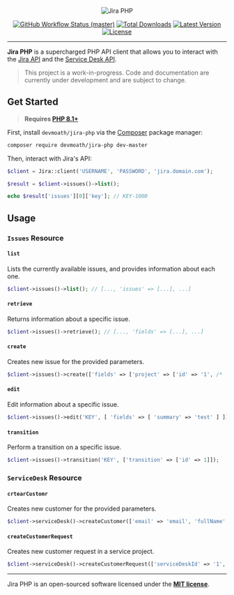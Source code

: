 <p align="center">
    <img src="https://raw.githubusercontent.com/devmoath/jira-php/master/art/example-transparent.png" alt="Jira PHP">
    <p align="center">
        <a href="https://github.com/devmoath/jira-php/actions"><img alt="GitHub Workflow Status (master)" src="https://img.shields.io/github/workflow/status/devmoath/jira-php/Tests/master"></a>
        <a href="https://packagist.org/packages/devmoath/jira-php"><img alt="Total Downloads" src="https://img.shields.io/packagist/dt/devmoath/jira-php"></a>
        <a href="https://packagist.org/packages/devmoath/jira-php"><img alt="Latest Version" src="https://img.shields.io/packagist/v/devmoath/jira-php"></a>
        <a href="https://packagist.org/packages/devmoath/jira-php"><img alt="License" src="https://img.shields.io/github/license/devmoath/jira-php"></a>
    </p>
</p>

------

**Jira PHP** is a supercharged PHP API client that allows you to interact with the [Jira API](https://docs.atlassian.com/software/jira/docs/api/REST/8.0.0) and the [Service Desk API](https://docs.atlassian.com/jira-servicedesk/REST/5.2.0/).

> This project is a work-in-progress. Code and documentation are currently under development and are subject to change.

## Get Started

> **Requires [PHP 8.1+](https://php.net/releases/)**

First, install `devmoath/jira-php` via the [Composer](https://getcomposer.org/) package manager:

```bash
composer require devmoath/jira-php dev-master
```

Then, interact with Jira's API:

```php
$client = Jira::client('USERNAME', 'PASSWORD', 'jira.domain.com');

$result = $client->issues()->list();

echo $result['issues'][0]['key']; // KEY-1000
```

## Usage

### `Issues` Resource

#### `list`

Lists the currently available issues, and provides information about each one.

```php
$client->issues()->list(); // [..., 'issues' => [...], ...]
```

#### `retrieve`

Returns information about a specific issue.

```php
$client->issues()->retrieve(); // [..., 'fields' => [...], ...]
```

#### `create`

Creates new issue for the provided parameters.

```php
$client->issues()->create(['fields' => ['project' => ['id' => '1', /* ... */]]]); // [..., 'key' => 'KEY-1000', ...]
```

#### `edit`

Edit information about a specific issue.

```php
$client->issues()->edit('KEY', [ 'fields' => [ 'summary' => 'test' ] ]);
```

#### `transition`

Perform a transition on a specific issue.

```php
$client->issues()->transition('KEY', ['transition' => ['id' => 1]]);
```

### `ServiceDesk` Resource

#### `crtearCustomr`

Creates new customer for the provided parameters.

```php
$client->serviceDesk()->createCustomer(['email' => 'email', 'fullName' => 'name']); // [..., 'emailAddress' => 'email', ...]
```

#### `createCustomerRequest`

Creates new customer request in a service project.

```php
$client->serviceDesk()->createCustomerRequest(['serviceDeskId' => '1', /* ... */]); // [..., 'serviceDeskId' => '1', ...]
```

---

Jira PHP is an open-sourced software licensed under the **[MIT license](https://opensource.org/licenses/MIT)**.
